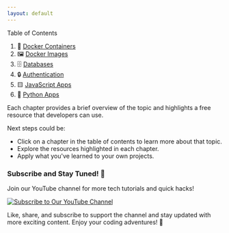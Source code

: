 ```yaml
---
layout: default
---
```


Table of Contents

1. 🐳 [Docker Containers](./docker_containers.md)
2. 🖼️ [Docker Images](./docker_images.md)
3. 🗄️ [Databases](./databases.md)
4. 🔒 [Authentication](./authentication.md)
5. 🟨 [JavaScript Apps](./js_apps.md)
6. 🐍 [Python Apps](./py_apps.md)

Each chapter provides a brief overview of the topic and highlights a free resource that developers can use.

Next steps could be:

- Click on a chapter in the table of contents to learn more about that topic.
- Explore the resources highlighted in each chapter.
- Apply what you've learned to your own projects.

### Subscribe and Stay Tuned! 🎉

Join our YouTube channel for more tech tutorials and quick hacks!

[![Subscribe to Our YouTube Channel](https://img.shields.io/badge/Subscribe-OurChannel-red)](https://www.youtube.com/@majesticcoding)

Like, share, and subscribe to support the channel and stay updated with more exciting content. Enjoy your coding adventures! 🚀